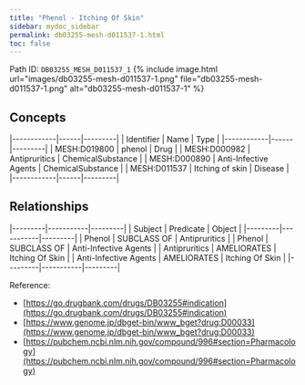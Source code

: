 ```yaml
---
title: "Phenol - Itching Of Skin"
sidebar: mydoc_sidebar
permalink: db03255-mesh-d011537-1.html
toc: false 
---
```



Path ID: `DB03255_MESH_D011537_1`
{% include image.html url="images/db03255-mesh-d011537-1.png" file="db03255-mesh-d011537-1.png" alt="db03255-mesh-d011537-1" %}

## Concepts

|------------|------|---------|
| Identifier | Name | Type    |
|------------|------|---------|
| MESH:D019800 | phenol | Drug |
| MESH:D000982 | Antipruritics | ChemicalSubstance |
| MESH:D000890 | Anti-Infective Agents | ChemicalSubstance |
| MESH:D011537 | Itching of skin | Disease |
|------------|------|---------|

## Relationships

|---------|-----------|---------|
| Subject | Predicate | Object  |
|---------|-----------|---------|
| Phenol | SUBCLASS OF | Antipruritics |
| Phenol | SUBCLASS OF | Anti-Infective Agents |
| Antipruritics | AMELIORATES | Itching Of Skin |
| Anti-Infective Agents | AMELIORATES | Itching Of Skin |
|---------|-----------|---------|

Reference: 
  - [https://go.drugbank.com/drugs/DB03255#indication](https://go.drugbank.com/drugs/DB03255#indication)
  - [https://www.genome.jp/dbget-bin/www_bget?drug:D00033](https://www.genome.jp/dbget-bin/www_bget?drug:D00033)
  - [https://pubchem.ncbi.nlm.nih.gov/compound/996#section=Pharmacology](https://pubchem.ncbi.nlm.nih.gov/compound/996#section=Pharmacology)
